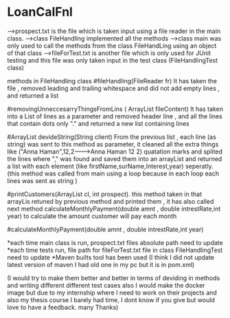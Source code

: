 # LoanCalFnl
-->prospect.txt is the file which is taken input using a file reader in the main class. 
-->class FileHandling implemented all the methods 
-->class main was only used to call the methods  from the class FileHandLing using an object of that class
-->fileForTest.txt is another file which is only used for JUnit testing and this file was only taken input in the test class (FileHandlingTest class)


methods in FileHandling class 
#fileHandling(FileReader fr)
 It has taken the file , removed leading and trailing whitespace  and did not add empty lines , and returned a list 
 
#removingUnneccesarryThingsFromLins ( ArrayList<String>  fileContent)
  It has taken into a List of lines as a parameter  and removed header line , and all the lines that contain dots only "." and returned a new list containing lines 
  
#ArrayList<String> devideString(String client)
  From the previous list , each line (as string) was sent to this method as parameter, it cleaned all the extra things like ("Anna Haman",12,2--->Anna Haman 12 2) quatation marks   and splited the lines where "," was found and saved them into an arrayList and returned a list with each element (like firstName,surName,Interest,year) seperatly.(this method     was called from main using a loop because in each loop each lines was sent as string )
  
#printCustomers(ArrayList<String> cl, int prospect).
  this method taken in that arrayLis retuned by previous method and printed them , it has also called next method 
  calculateMonthlyPayment(double amnt , double intrestRate,int year) to calculate the amount customer will pay each month
  
  
#calculateMonthlyPayment(double amnt , double intrestRate,int year)

 
 *each time main class is run, prospect.txt files absolute path need to update
 *each time tests run, file path for fileForTest.txt file in class  FileHandlingTest need to update
 *Maven builts tool has been used (I think I did not update latest version of maven I had old one in my pc but it is in pom.xml)
 
 (I would try to make them better and better in terms of deviding in methods and writing different different test cases also I would make the docker image but due to my internship where I need to work on their projects and also my thesis course I barely had time, I dont know if you give but would love to have a feedback. many Thanks)
  

